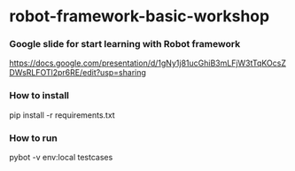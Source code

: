 # robot-framework-basic-workshop

### Google slide for start learning with Robot framework
https://docs.google.com/presentation/d/1gNy1j81ucGhiB3mLFjW3tTqKOcsZDWsRLFOTl2pr6RE/edit?usp=sharing

### How to install
pip install -r requirements.txt

### How to run
pybot -v env:local testcases
